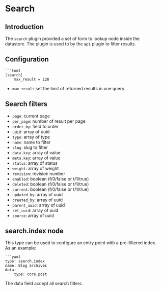 # Search

## Introduction

The `search` plugin provided a set of form to lookup node inside the datastore. The plugin is used to by the `api`
plugin to filter results.

## Configuration

    ```toml
    [search]
        max_result = 128

-   `max_result` set the limit of returned results in one query.

## Search filters

-   `page`: current page
-   `per_page`: number of result per page
-   `order_by`: field to order
-   `uuid`: array of uuid
-   `type`: array of type
-   `name`: name to filter
-   `slug`: slug to filter
-   `data.key`: array of value
-   `meta.key`: array of value
-   `status`: array of status
-   `weight`: array of weight
-   `revision`: revision number
-   `enabled`: boolean (f/0/false or t/1/true)
-   `deleted`: boolean (f/0/false or t/1/true)
-   `current`: boolean (f/0/false or t/1/true)
-   `updated_by`: array of uuid
-   `created_by`: array of uuid
-   `parent_uuid`: array of uuid
-   `set_uuid`: array of uuid
-   `source`: array of uuid

## search.index node

This type can be used to configure an entry point with a pre-filtered index. As an example:

    ```yaml
    type: search.index
    name: Blog archives
    data:
        type: core.post

The data field accept all search filters.
